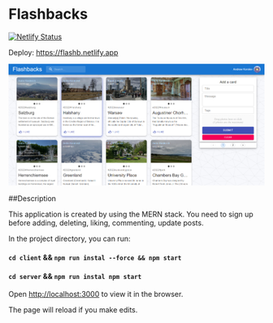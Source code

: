 # Flashbacks
[![Netlify Status](https://api.netlify.com/api/v1/badges/c52ca488-5766-46bf-8b55-d604a9e30506/deploy-status)](https://app.netlify.com/sites/flashb/deploys)

Deploy: https://flashb.netlify.app


![Memories](./img/Screenshot_2.png)

##Description

This application is created by using the MERN stack. You need to sign up before adding, deleting, liking, commenting, update posts. 

In the project directory, you can run:

#### `cd client` && `npm run instal --force && npm start`
#### `cd server` && `npm run instal npm start`


Open [http://localhost:3000](http://localhost:3000) to view it in the browser.

The page will reload if you make edits.

